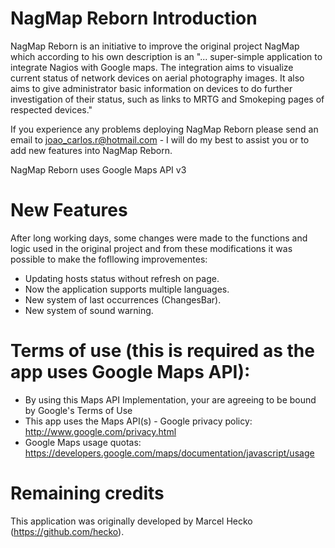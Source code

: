 NagMap Reborn Introduction
=====
NagMap Reborn is an initiative to improve the original project NagMap which according to his own description is an "... super-simple application to integrate Nagios with Google maps. The integration aims to visualize current status of network devices on aerial photography images. It also aims to give administrator basic information on devices to do further investigation of their status, such as links to MRTG and Smokeping pages of respected devices."

If you experience any problems deploying NagMap Reborn please send an email to joao_carlos.r@hotmail.com - I will do my best to assist you or to add new features into NagMap Reborn. 

NagMap Reborn uses Google Maps API v3

New Features
============
After long working days, some changes were made to the functions and logic used in the original project and from these modifications it was possible to make the fofllowing improvementes:

* Updating hosts status without refresh on page.
* Now the application supports multiple languages.
* New system of last occurrences (ChangesBar).
* New system of sound warning.

Terms of use (this is required as the app uses Google Maps API):
================================================================
* By using this Maps API Implementation, your are agreeing to be bound by Google's Terms of Use
* This app uses the Maps API(s) - Google privacy policy: http://www.google.com/privacy.html
* Google Maps usage quotas: https://developers.google.com/maps/documentation/javascript/usage

Remaining credits
=====
This application was originally developed by Marcel Hecko (https://github.com/hecko).
